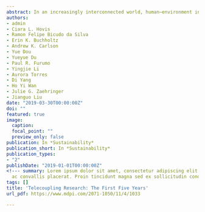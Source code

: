 ```yaml
---
abstract: In an increasingly interconnected world, human–environment interactions involving flows of people, organisms, goods, information, and energy are expanding in magnitude and extent, often over long distances. As a universal paradigm for examining these interactions, the telecoupling framework (published in 2013) has been broadly implemented across the world by researchers from diverse disciplines. We conducted a systematic review of the first five years of telecoupling research to evaluate the state of telecoupling science and identify strengths, areas to be improved, and promising avenues for future study. We identified 89 studies using any derivation of the term telecoupling. These works emphasize trade flows, information transfer, and species dispersal at international, national, and regional scales involving one or a few countries, with China, Brazil, and the United States being the most frequently studied countries. Our review showed a rising trend in publications and citations on telecoupling, with 63% of identified telecoupling studies using the framework’s specific language (e.g., “flows”, “agents”). This result suggests that future telecoupling studies could apply the standardized telecoupling language and terminology to better coordinate, synthesize, and operationalize interdisciplinary research. Compelling topics for future research include operationalization of the telecoupling framework, commonalities among telecouplings, telecoupling mechanisms and causality, and telecoupled systems governance. Overall, the first five years of telecoupling research have improved our understanding of human–environment interactions, laying a promising foundation for future social–ecological research in a telecoupled world.
authors:
- admin
- Ciara L. Hovis
- Ramon Felipe Bicudo da Silva
- Erin K. Buchholtz
- Andrew K. Carlson
- Yue Dou
- Yueyue Du
- Paul R. Furumo
- Yingjie Li
- Aurora Torres
- Di Yang
- Ho Yi Wan
- Julie G. Zaehringer 
- Jianguo Liu
date: "2019-03-30T00:00:00Z"
doi: ""
featured: true
image:
  caption:
  focal_point: ""
  preview_only: false
publication: In *Sustainability*
publication_short: In *Sustainability*
publication_types:
- "2"
publishDate: "2019-01-01T00:00:00Z"
<!--- summary: Lorem ipsum dolor sit amet, consectetur adipiscing elit. Duis posuere tellus
  ac convallis placerat. Proin tincidunt magna sed ex sollicitudin condimentum. --->
tags: []
title: 'Telecoupling Research: The First Five Years'
url_pdf: https://www.mdpi.com/2071-1050/11/4/1033

---
```


<!---  {{% callout note %}}
Click the _Cite_ button above to demo the feature to enable visitors to import publication metadata into their reference management software.
{{% /callout %}}

{{% callout note %}}
Create your slides in Markdown - click the _Slides_ button to check out the example.
{{% /callout %}}

Supplementary notes can be added here, including [code, math, and images](https://wowchemy.com/docs/writing-markdown-latex/). --->
